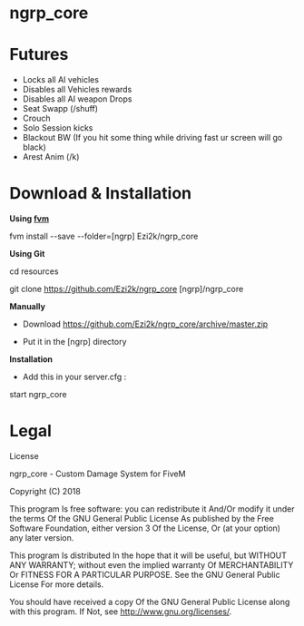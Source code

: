 # ngrp_core

# Futures

* Locks all AI vehicles
* Disables all Vehicles rewards
* Disables all AI weapon Drops
* Seat Swapp (/shuff)
* Crouch
* Solo Session kicks
* Blackout BW (If you hit some thing while driving fast ur screen will go black)
* Arest Anim (/k) 

# Download & Installation

**Using [fvm](https://github.com/qlaffont/fvm-installer)**

fvm install --save --folder=[ngrp] Ezi2k/ngrp_core

**Using Git**

cd resources

git clone https://github.com/Ezi2k/ngrp_core [ngrp]/ngrp_core

**Manually**

* Download https://github.com/Ezi2k/ngrp_core/archive/master.zip

* Put it in the [ngrp] directory

**Installation**

* Add this in your server.cfg :

start ngrp_core


# Legal

License

ngrp_core - Custom Damage System for FiveM

Copyright (C) 2018

This program Is free software: you can redistribute it And/Or modify it under the terms Of the GNU General Public License As published by the Free Software Foundation, either version 3 Of the License, Or (at your option) any later version.

This program Is distributed In the hope that it will be useful, but WITHOUT ANY WARRANTY; without even the implied warranty Of MERCHANTABILITY Or FITNESS FOR A PARTICULAR PURPOSE. See the GNU General Public License For more details.

You should have received a copy Of the GNU General Public License along with this program. If Not, see http://www.gnu.org/licenses/.
